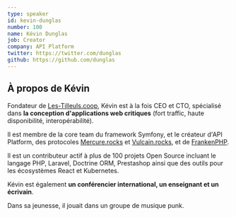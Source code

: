 ```yaml
---
type: speaker
id: kevin-dunglas
number: 100
name: Kévin Dunglas
job: Creator
company: API Platform
twitter: https://twitter.com/dunglas
github: https://github.com/dunglas
---
```


## À propos de Kévin

Fondateur de [Les-Tilleuls.coop](https://les-tilleuls.coop), Kévin est à la fois CEO et CTO, spécialisé dans **la conception d'applications web critiques** (fort traffic, haute disponibilité, interopérabilité).

Il est membre de la core team du framework Symfony, et le créateur d'API Platform, des protocoles [Mercure.rocks](https://mercure.rocks/) et [Vulcain.rocks](https://github.com/dunglas/vulcain), et de [FrankenPHP](https://frankenphp.dev/). 

Il est un contributeur actif à plus de 100 projets Open Source incluant le langage PHP, Laravel, Doctrine ORM, Prestashop ainsi que des outils pour les écosystèmes React et Kubernetes.

Kévin est également **un conférencier international, un enseignant et un écrivain**.

Dans sa jeunesse, il jouait dans un groupe de musique punk.
